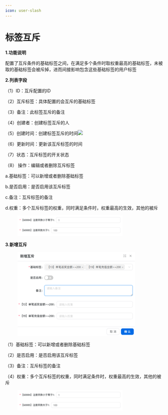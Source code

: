 ```yaml
---
icon: user-slash
---
```


# 标签互斥

**1.功能说明**

配置了互斥条件的基础标签之间，在满足多个条件时取权重最高的基础标签，未被取的基础标签会被斥掉，进而间接影响包含这些基础标签的用户标签

**2.列表字段**

（1）ID：互斥配置的ID

（2）互斥标签：具体配置的会互斥的基础标签

（3）备注：此标签互斥的备注

（4）创建者：创建标签互斥的人

（5）创建时间：创建标签互斥的时间![](file:///C:/Users/Administrator/AppData/Local/Temp/msohtmlclip1/01/clip_image001.png)

（6）更新时间：更新该互斥标签的时间

（7）状态：互斥标签的开关状态

（8）    操作：编辑或者删除互斥标签

a.基础标签：可以新增或者删除基础标签

b.是否启用：是否启用该互斥标签

c.备注：互斥标签的备注

d.权重：多个互斥标签的权重，同时满足条件时，权重最高的生效，其他的被斥

<div align="left"><figure><img src="../../.gitbook/assets/image (174).png" alt="" width="336"><figcaption></figcaption></figure></div>

**3.新增互斥**

<div align="left"><figure><img src="../../.gitbook/assets/image (175).png" alt="" width="375"><figcaption></figcaption></figure></div>

（1）基础标签：可以新增或者删除基础标签

（2）是否启用：是否启用该互斥标签

（3）备注：互斥标签的备注

（4）权重：多个互斥标签的权重，同时满足条件时，权重最高的生效，其他的被斥

<div align="left"><figure><img src="../../.gitbook/assets/image (176).png" alt="" width="336"><figcaption></figcaption></figure></div>
